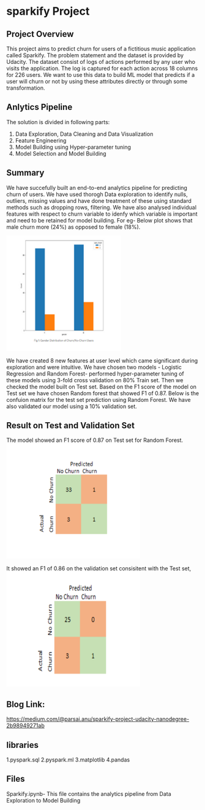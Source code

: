 # sparkify Project

## Project Overview
This project aims to predict churn for users of a fictitious music application called Sparkify. The problem statement and the dataset is provided by Udacity. The dataset consist of logs of actions performed by any user who visits the application. The log is captured for each action across 18 columns for 226 users. We want to use this data to build ML model that predicts if a user will churn or not by using these attributes directly or through some transformation.

## Anlytics Pipeline

The solution is divided in following parts:
1. Data Exploration, Data Cleaning and Data Visualization
2. Feature Engineering
3. Model Building using Hyper-parameter tuning
4. Model Selection and Model Building

## Summary

We have succefully built an end-to-end analytics pipeline for predicting churn of users. We have used thorogh Data exploration to identify nulls, outliers, missing values and have done treatment of these using standard methods such as dropping rows, filtering. We have also analysed individual features with respect to churn variable to idenfy which variable is important and need to be retained for model building. For eg- Below plot shows that male churn more (24%) as opposed to female (18%). 


<img src="https://github.com/parsai-anu/sparkify/blob/main/Fig1.PNG" width="300" height="300"/>

We have created 8 new features at user level which came significant during exploration and were intuitive. We have chosen two models - Logistic Regression and Random Forest- performed hyper-parameter tuning of these models using 3-fold cross validation on 80% Train set. Then we checked the model built on Test set. Based on the F1 score of the model on Test set we have chosen Random forest that showed F1 of 0.87. Below is the confuion matrix for the test set prediction using Random Forest. We have also validated our model using a 10% validation set.

## Result on Test and Validation Set
The model showed an F1 score of 0.87 on Test set for Random Forest.
<img src="https://github.com/parsai-anu/sparkify/blob/main/Test_Result.PNG" width="350" height="300"/>

It showed an F1 of 0.86 on the validation set consisitent with the Test set,
<img src="https://github.com/parsai-anu/sparkify/blob/main/Val%20Result.PNG" width="350" height="300"/>






## Blog Link:
https://medium.com/@parsai.anu/sparkify-project-udacity-nanodegree-2b98949271ab


## libraries
1.pyspark.sql
2.pyspark.ml
3.matplotlib
4.pandas

## Files
Sparkify.ipynb- This file contains the analytics pipeline from Data Exploration to Model Building
